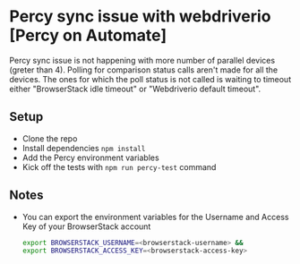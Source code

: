 # Percy sync issue with webdriverio [Percy on Automate]

Percy sync issue is not happening with more number of parallel devices (greter than 4). Polling for comparison status calls aren't made for all the devices. The ones for which the poll status is not called is waiting to timeout either "BrowserStack idle timeout" or "Webdriverio default timeout". 

## Setup
* Clone the repo
* Install dependencies `npm install`
* Add the Percy environment variables
* Kick off the tests with  `npm run percy-test` command


## Notes
* You can export the environment variables for the Username and Access Key of your BrowserStack account
  
  ```sh
  export BROWSERSTACK_USERNAME=<browserstack-username> &&
  export BROWSERSTACK_ACCESS_KEY=<browserstack-access-key>
  ```

